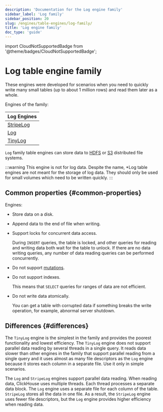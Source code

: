 ```yaml
---
description: 'Documentation for the Log engine family'
sidebar_label: 'Log family'
sidebar_position: 20
slug: /engines/table-engines/log-family/
title: 'Log engine family'
doc_type: 'guide'
---
```


import CloudNotSupportedBadge from '@theme/badges/CloudNotSupportedBadge';

# Log table engine family

<CloudNotSupportedBadge/>

These engines were developed for scenarios when you need to quickly write many small tables (up to about 1 million rows) and read them later as a whole.

Engines of the family:

| Log Engines                                                         |
|---------------------------------------------------------------------|
| [StripeLog](/engines/table-engines/log-family/stripelog.md) |
| [Log](/engines/table-engines/log-family/log.md)             |
| [TinyLog](/engines/table-engines/log-family/tinylog.md)     |

`Log` family table engines can store data to [HDFS](/engines/table-engines/integrations/hdfs) or [S3](/engines/table-engines/mergetree-family/mergetree.md/#table_engine-mergetree-s3) distributed file systems.

:::warning This engine is not for log data.
Despite the name, *Log table engines are not meant for the storage of log data.  They should only be used for small volumes which need to be written quickly.
:::

## Common properties {#common-properties}

Engines:

- Store data on a disk.

- Append data to the end of file when writing.

- Support locks for concurrent data access.

    During `INSERT` queries, the table is locked, and other queries for reading and writing data both wait for the table to unlock. If there are no data writing queries, any number of data reading queries can be performed concurrently.

- Do not support [mutations](/sql-reference/statements/alter#mutations).

- Do not support indexes.

    This means that `SELECT` queries for ranges of data are not efficient.

- Do not write data atomically.

    You can get a table with corrupted data if something breaks the write operation, for example, abnormal server shutdown.

## Differences {#differences}

The `TinyLog` engine is the simplest in the family and provides the poorest functionality and lowest efficiency. The `TinyLog` engine does not support parallel data reading by several threads in a single query. It reads data slower than other engines in the family that support parallel reading from a single query and it uses almost as many file descriptors as the `Log` engine because it stores each column in a separate file. Use it only in simple scenarios.

The `Log` and `StripeLog` engines support parallel data reading. When reading data, ClickHouse uses multiple threads. Each thread processes a separate data block. The `Log` engine uses a separate file for each column of the table. `StripeLog` stores all the data in one file. As a result, the `StripeLog` engine uses fewer file descriptors, but the `Log` engine provides higher efficiency when reading data.
